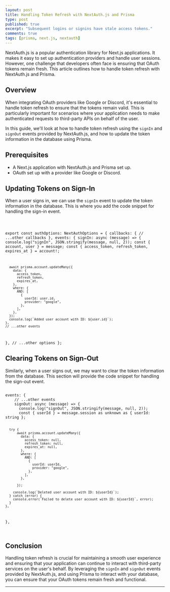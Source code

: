 ```yaml
---
layout: post
title: Handling Token Refresh with NextAuth.js and Prisma
type: post
published: true
excerpt: "Subsequent logins or signins have stale access tokens."
comments: true
tags: [prisma, next.js, nextauth]
---
```



NextAuth.js is a popular authentication library for Next.js applications. It makes it easy to set up authentication providers and handle user sessions. However, one challenge that developers often face is ensuring that OAuth tokens remain fresh. This article outlines how to handle token refresh with NextAuth.js and Prisma.

## Overview

When integrating OAuth providers like Google or Discord, it's essential to handle token refresh to ensure that the tokens remain valid. This is particularly important for scenarios where your application needs to make authenticated requests to third-party APIs on behalf of the user.

In this guide, we'll look at how to handle token refresh using the `signIn` and `signOut` events provided by NextAuth.js, and how to update the token information in the database using Prisma.

## Prerequisites

- A Next.js application with NextAuth.js and Prisma set up.
- OAuth set up with a provider like Google or Discord.

## Updating Tokens on Sign-In

When a user signs in, we can use the `signIn` event to update the token information in the database. This is where you add the code snippet for handling the sign-in event.

<code>

export const authOptions: NextAuthOptions = {
  callbacks: {
    // ...other callbacks
  },
  events: {
    signIn: async (message) => {
      console.log("signIn", JSON.stringify(message, null, 2));
      const { account, user } = message;
      const { access_token, refresh_token, expires_at } = account!;
      
      await prisma.account.updateMany({
        data: {
          access_token,
          refresh_token,
          expires_at,
        },
        where: {
          AND: [
            {
              userId: user.id,
              provider: "google",
            },
          ],
        },
      });
      console.log(`Added user account with ID: ${user.id}`);
    },
    // ...other events
  },
  // ...other options
};
</code>

## Clearing Tokens on Sign-Out

Similarly, when a user signs out, we may want to clear the token information from the database. This section will provide the code snippet for handling the sign-out event.

<code>
events: {
    // ...other events
    signOut: async (message) => {
      console.log("signOut", JSON.stringify(message, null, 2));
      const { userId } = message.session as unknown as { userId: string };
 
      try {
          await prisma.account.updateMany({
            data: {
              access_token: null,
              refresh_token: null,
              expires_at: null,
            },
            where: {
              AND: [
                {
                  userId: userId,
                  provider: "google",
                },
              ],
            },
            
          });
        
        console.log(`Deleted user account with ID: ${userId}`);
      } catch (error) {
        console.error(`Failed to delete user account with ID: ${userId}`, error);
      }
    },
},

</code>

## Conclusion

Handling token refresh is crucial for maintaining a smooth user experience and ensuring that your application can continue to interact with third-party services on the user's behalf. By leveraging the `signIn` and `signOut` events provided by NextAuth.js, and using Prisma to interact with your database, you can ensure that your OAuth tokens remain fresh and functional.

---
